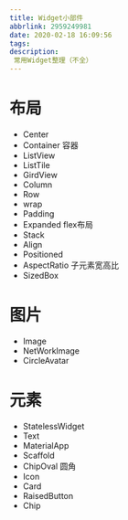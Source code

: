 ```yaml
---
title: Widget小部件
abbrlink: 2959249981
date: 2020-02-18 16:09:56
tags:
description:
 常用Widget整理（不全）
---
```

# 布局
* Center
* Container 容器
* ListView
* ListTile
* GirdView
* Column
* Row
* wrap
* Padding
* Expanded flex布局
* Stack
* Align
* Positioned
* AspectRatio 子元素宽高比
* SizedBox
# 图片
* Image
* NetWorkImage
* CircleAvatar
# 元素
* StatelessWidget
* Text
* MaterialApp
* Scaffold
* ChipOval 圆角
* Icon
* Card
* RaisedButton
* Chip
